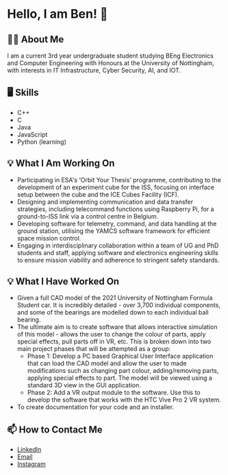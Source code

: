 # Hello, I am Ben! :wave:
## 👨‍🎓 About Me
I am a current 3rd year undergraduate student studying BEng Electronics and Computer Engineering with Honours at the University of Nottingham, with interests in IT Infrastructure, Cyber Security, AI, and IOT.
## 🖥️ Skills
- C++
- C
- Java
- JavaScript
- Python (learning)
## 💡 What I Am Working On
- Participating in ESA's ‘Orbit Your Thesis’ programme, contributing to the development of an experiment cube for the ISS, focusing on interface setup between the cube and the ICE Cubes Facility (ICF).
- Designing and implementing communication and data transfer strategies, including telecommand functions using Raspberry Pi, for a ground-to-ISS link via a control centre in Belgium.
- Developing software for telemetry, command, and data handling at the ground station, utilising the YAMCS software framework for efficient space mission control.
- Engaging in interdisciplinary collaboration within a team of UG and PhD students and staff, applying software and electronics engineering skills to ensure mission viability and adherence to stringent safety standards.
## 💡 What I Have Worked On
- Given a full CAD model of the 2021 University of Nottingham Formula Student car. It is incredibly detailed - over 3,700 individual components, and some of the bearings are modelled down to each individual ball bearing.
- The ultimate aim is to create software that allows interactive simulation of this model - allows the user to change the colour of parts, apply special effects, pull parts off in VR, etc. This is broken down into two main project phases that will be attempted as a group:
  -  Phase 1: Develop a PC based Graphical User Interface application that can load the CAD model and allow the user to made modifications such as changing part colour, adding/removing parts, applying special effects to part. The model will be viewed using a standard 3D view in the GUI application.
  - Phase 2: Add a VR output module to the software. Use this to develop the software that works with the HTC Vive Pro 2 VR system.
- To create documentation for your code and an installer.
## 📫 How to Contact Me
- [LinkedIn](https://www.linkedin.com/in/benjamin-tan-2003/) 
- [Email](mailto:benetc2003@gmail.com) 
- [Instagram](https://www.instagram.com/benjamintxn/?hl=en-gb) 
